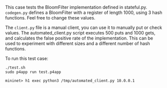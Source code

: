 This case tests the BloomFilter implementation defined in stateful.py.
`codegen.py` defines a BloomFilter with a register of length 1000, using 3 hash functions. Feel free to change these values.

The `client.py` file is a manual client, you can use it to manually put or check values.
The automated_client.py script executes 500 puts and 1000 gets, and calculates the false positive rate of the implementation.
This can be used to experiment with different sizes and a different number of hash functions.

To run this test case:
```
./test.sh
sudo p4app run test.p4app

mininet> h1 exec python3 /tmp/automated_client.py 10.0.0.1
```